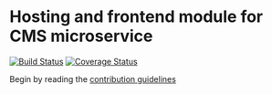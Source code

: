 # Hosting and frontend module for CMS microservice

[![Build Status](https://travis-ci.org/microserv/frontend.svg?branch=master)](https://travis-ci.org/microserv/frontend) [![Coverage Status](https://coveralls.io/repos/github/microserv/frontend/badge.svg?branch=master)](https://coveralls.io/github/microserv/frontend?branch=master)


Begin by reading the [contribution guidelines](https://github.com/microserv/contribution-guidelines)

